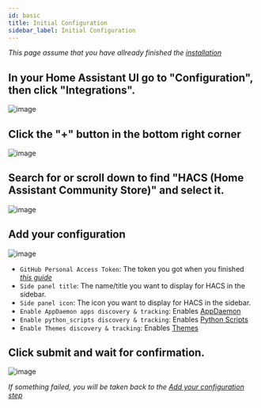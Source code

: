 ```yaml
---
id: basic
title: Initial Configuration
sidebar_label: Initial Configuration
---
```


_This page assume that you have allready finished the [installation](/docs/installation/prerequisittes)_

## In your Home Assistant UI go to "Configuration", then click "Integrations".

![image](/img/conf1.png)

## Click the "+" button in the bottom right corner

![image](/img/conf2.png)

## Search for or scroll down to find "HACS (Home Assistant Community Store)" and select it.

![image](/img/conf3.png)

## Add your configuration

![image](/img/conf4.png)

- `GitHub Personal Access Token`: The token you got when you finished [_this guide_](/docs/configuration/pat)
- `Side panel title`: The name/title you want to display for HACS in the sidebar.
- `Side panel icon`: The icon you want to display for HACS in the sidebar.
- `Enable AppDaemon apps discovery & tracking`: Enables [AppDaemon](/docs/categories/appdaemon_apps)
- `Enable python_scripts discovery & tracking`: Enables [Python Scripts](/docs/categories/python_scripts)
- `Enable Themes discovery & tracking`: Enables [Themes](/docs/categories/themes)

## Click submit and wait for confirmation.

![image](/img/conf5.png)

_If something failed, you will be taken back to the [Add your configuration step](#add-your-configuration)_